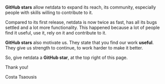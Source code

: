 **GitHub stars** allow netdata to expand its reach, its community, especially people with skills willing to contribute to it.

Compared to its first release, netdata is now twice as fast, has all its bugs settled and a lot more functionality. This happened because a lot of people find it useful, use it, rely on it and contribute to it.

**GitHub stars** also motivate us. They state that you find our work **useful**. They give us strength to continue, to work harder to make it better.

So, give netdata a **GitHub star**, at the top right of this page.

Thank you!

Costa Tsaousis
